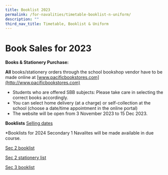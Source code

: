 ```yaml
---
title: Booklist 2023
permalink: /for-navalities/timetable-booklist-n-uniform/
description: ""
third_nav_title: Timetable, Booklist & Uniform
---
```

# Book Sales for 2023
	       
**Books & Stationery Purchase:**

**All** books/stationery orders through the school bookshop vendor have to be made online at [www.pacificbookstores.com](http://www.pacificbookstores.com)

*   Students who are offered SBB subjects: Please take care in selecting the correct books accordingly.
*   You can select home delivery (at a charge) or self-collection at the school (choose a date/time appointment in the online portal)
*   The website will be open from 3 November 2023 to 15 Dec 2023.
	
**Booklists**  [Selling dates](/files/2024%20bl/selling%20date.pdf)

*Booklists for 2024 Secondary 1 Navalites will be made available in due course.

[Sec 2 booklist](/files/2024%20bl/sec%202%20booklist.pdf)

[Sec 2 stationery list](/files/2024%20bl/sec%202%20stationery%20list.pdf)

[Sec 3 booklist](/files/2024%20bl/sec%203%20booklist.pdf)
